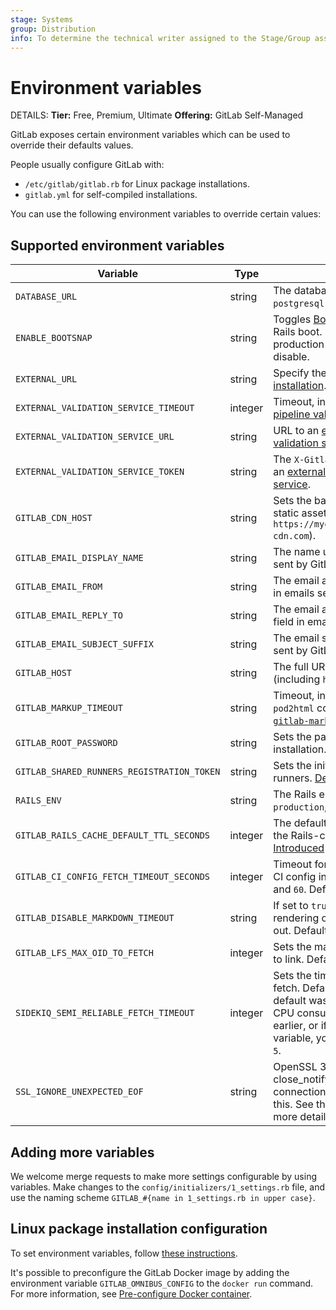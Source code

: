 ```yaml
---
stage: Systems
group: Distribution
info: To determine the technical writer assigned to the Stage/Group associated with this page, see https://handbook.gitlab.com/handbook/product/ux/technical-writing/#assignments
---
```


# Environment variables

DETAILS:
**Tier:** Free, Premium, Ultimate
**Offering:** GitLab Self-Managed

GitLab exposes certain environment variables which can be used to override
their defaults values.

People usually configure GitLab with:

- `/etc/gitlab/gitlab.rb` for Linux package installations.
- `gitlab.yml` for self-compiled installations.

You can use the following environment variables to override certain values:

## Supported environment variables

| Variable                                   | Type    | Description |
|--------------------------------------------|---------|-------------|
| `DATABASE_URL`                             | string  | The database URL; is of the form: `postgresql://localhost/blog_development`. |
| `ENABLE_BOOTSNAP`                          | string  | Toggles [Bootsnap](https://github.com/Shopify/bootsnap) for speeding up initial Rails boot. Enabled by default for non-production environments. Set to `0` to disable. |
| `EXTERNAL_URL`                             | string  | Specify the external URL at the [time of installation](https://docs.gitlab.com/omnibus/settings/configuration.html#specifying-the-external-url-at-the-time-of-installation). |
| `EXTERNAL_VALIDATION_SERVICE_TIMEOUT`      | integer | Timeout, in seconds, for an [external CI/CD pipeline validation service](cicd/external_pipeline_validation.md). Default is `5`. |
| `EXTERNAL_VALIDATION_SERVICE_URL`          | string  | URL to an [external CI/CD pipeline validation service](cicd/external_pipeline_validation.md). |
| `EXTERNAL_VALIDATION_SERVICE_TOKEN`        | string  | The `X-Gitlab-Token` for authentication with an [external CI/CD pipeline validation service](cicd/external_pipeline_validation.md). |
| `GITLAB_CDN_HOST`                          | string  | Sets the base URL for a CDN to serve static assets (for example, `https://mycdnsubdomain.fictional-cdn.com`). |
| `GITLAB_EMAIL_DISPLAY_NAME`                | string  | The name used in the **From** field in emails sent by GitLab. |
| `GITLAB_EMAIL_FROM`                        | string  | The email address used in the **From** field in emails sent by GitLab. |
| `GITLAB_EMAIL_REPLY_TO`                    | string  | The email address used in the **Reply-To** field in emails sent by GitLab. |
| `GITLAB_EMAIL_SUBJECT_SUFFIX`              | string  | The email subject suffix used in emails sent by GitLab. |
| `GITLAB_HOST`                              | string  | The full URL of the GitLab server (including `http://` or `https://`). |
| `GITLAB_MARKUP_TIMEOUT`                    | string  | Timeout, in seconds, for `rest2html` and `pod2html` commands executed by the [`gitlab-markup` gem](https://gitlab.com/gitlab-org/gitlab-markup/). Default is `10`. |
| `GITLAB_ROOT_PASSWORD`                     | string  | Sets the password for the `root` user on installation. |
| `GITLAB_SHARED_RUNNERS_REGISTRATION_TOKEN` | string  | Sets the initial registration token used for runners. [Deprecated in GitLab 16.11](https://gitlab.com/gitlab-org/gitlab/-/merge_requests/148310). |
| `RAILS_ENV`                                | string  | The Rails environment; can be one of `production`, `development`, `staging`, or `test`. |
| `GITLAB_RAILS_CACHE_DEFAULT_TTL_SECONDS`   | integer | The default TTL used for entries stored in the Rails-cache. Default is `28800`. [Introduced](https://gitlab.com/gitlab-org/gitlab/-/merge_requests/95042) in 15.3. |
| `GITLAB_CI_CONFIG_FETCH_TIMEOUT_SECONDS`   | integer | Timeout for resolving remote includes in CI config in seconds. Must be between `0` and `60`. Default is `30`. [Introduced](https://gitlab.com/gitlab-org/gitlab/-/merge_requests/116383) in 15.11. |
| `GITLAB_DISABLE_MARKDOWN_TIMEOUT`          | string  | If set to `true`, `1`, or `yes`, Markdown rendering on the backend does not time out. Default is `false`. [Introduced](https://gitlab.com/gitlab-org/gitlab/-/merge_requests/163662) in 17.4. |
| `GITLAB_LFS_MAX_OID_TO_FETCH`              | integer | Sets the maximum number of LFS objects to link. Default is `100,000`. |
| `SIDEKIQ_SEMI_RELIABLE_FETCH_TIMEOUT`      | integer | Sets the timeout for Sidekiq semi-reliable fetch. Default is `5`. [Before GitLab 16.7](https://gitlab.com/gitlab-org/gitlab/-/merge_requests/139583), default was `3`. If you experience high Redis CPU consumption on GitLab 16.6 and earlier, or if you have customized this variable, you should update this variable to `5`. |
| `SSL_IGNORE_UNEXPECTED_EOF`                | string  | OpenSSL 3.0 requires servers to send a close_notify before shutting down an SSL connection. Setting this to `true` will disable this. See the [OpenSSL documentation](https://docs.openssl.org/3.0/man3/SSL_CTX_set_options/#notes) for more details. Default is `false`. |

## Adding more variables

We welcome merge requests to make more settings configurable by using variables.
Make changes to the `config/initializers/1_settings.rb` file, and use the
naming scheme `GITLAB_#{name in 1_settings.rb in upper case}`.

## Linux package installation configuration

To set environment variables, follow [these instructions](https://docs.gitlab.com/omnibus/settings/environment-variables.html).

It's possible to preconfigure the GitLab Docker image by adding the environment
variable `GITLAB_OMNIBUS_CONFIG` to the `docker run` command.
For more information, see [Pre-configure Docker container](../install/docker/configuration.md#pre-configure-docker-container).
